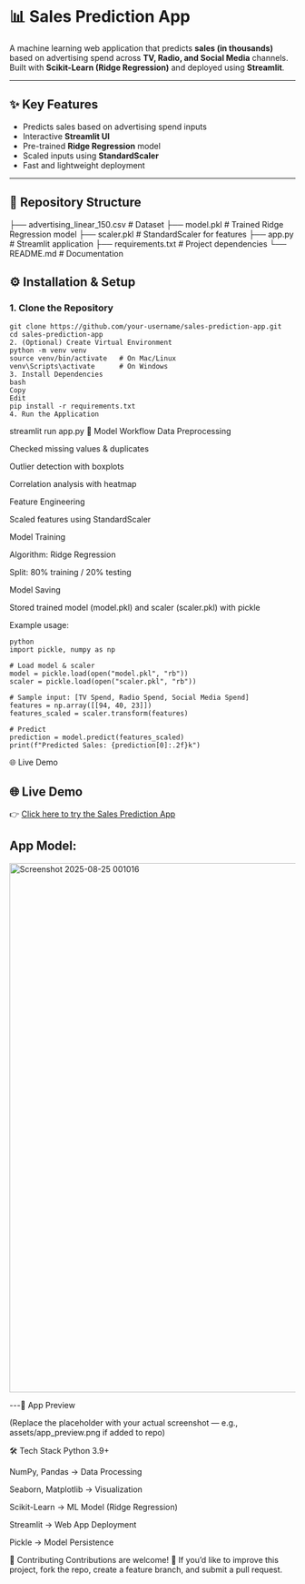 # 📊 Sales Prediction App

A machine learning web application that predicts **sales (in thousands)** based on advertising spend across **TV, Radio, and Social Media** channels.  
Built with **Scikit-Learn (Ridge Regression)** and deployed using **Streamlit**.

---

## ✨ Key Features
- Predicts sales based on advertising spend inputs
- Interactive **Streamlit UI**
- Pre-trained **Ridge Regression** model
- Scaled inputs using **StandardScaler**
- Fast and lightweight deployment

---

## 📂 Repository Structure


├── advertising_linear_150.csv # Dataset
├── model.pkl # Trained Ridge Regression model
├── scaler.pkl # StandardScaler for features
├── app.py # Streamlit application
├── requirements.txt # Project dependencies
└── README.md # Documentation



## ⚙️ Installation & Setup

### 1. Clone the Repository

```
git clone https://github.com/your-username/sales-prediction-app.git
cd sales-prediction-app
2. (Optional) Create Virtual Environment 
python -m venv venv
source venv/bin/activate   # On Mac/Linux
venv\Scripts\activate      # On Windows
3. Install Dependencies
bash
Copy
Edit
pip install -r requirements.txt
4. Run the Application
```

streamlit run app.py
🧠 Model Workflow
Data Preprocessing

Checked missing values & duplicates

Outlier detection with boxplots

Correlation analysis with heatmap

Feature Engineering

Scaled features using StandardScaler

Model Training

Algorithm: Ridge Regression

Split: 80% training / 20% testing

Model Saving

Stored trained model (model.pkl) and scaler (scaler.pkl) with pickle

Example usage:
```
python
import pickle, numpy as np

# Load model & scaler
model = pickle.load(open("model.pkl", "rb"))
scaler = pickle.load(open("scaler.pkl", "rb"))

# Sample input: [TV Spend, Radio Spend, Social Media Spend]
features = np.array([[94, 40, 23]])
features_scaled = scaler.transform(features)

# Predict
prediction = model.predict(features_scaled)
print(f"Predicted Sales: {prediction[0]:.2f}k")

```
🌐 Live Demo
## 🌐 Live Demo

👉 [Click here to try the Sales Prediction App](https://salesprediction12.streamlit.app/)


 ## App Model:

 
 <img width="1916" height="930" alt="Screenshot 2025-08-25 001016" src="https://github.com/user-attachments/assets/113d3003-8749-4672-9b6e-f2a6a380a145" />


---📸 App Preview

(Replace the placeholder with your actual screenshot — e.g., assets/app_preview.png if added to repo)

🛠️ Tech Stack
Python 3.9+

NumPy, Pandas → Data Processing

Seaborn, Matplotlib → Visualization

Scikit-Learn → ML Model (Ridge Regression)

Streamlit → Web App Deployment

Pickle → Model Persistence

🤝 Contributing
Contributions are welcome! 🚀
If you’d like to improve this project, fork the repo, create a feature branch, and submit a pull request.
